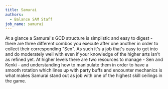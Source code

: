 ```yaml
---
title: Samurai
authors:
  - Balance SAM Staff
job_name: samurai
---
```

At a glance a Samurai's GCD structure is simplistic and easy to digest - there are three different combos you execute after one another in order to collect their corresponding "Sen". As such it's a job that's easy to get into and do moderately well with even if your knowledge of the higher arts isn't as refined yet. At higher levels there are two resources to manage - Sen and Kenki - and understanding how to manipulate them in order to have a smooth rotation which lines up with party buffs and encounter mechanics is what makes Samurai stand out as job with one of the highest skill ceilings in the game.